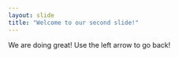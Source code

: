 ```yaml
---
layout: slide
title: "Welcome to our second slide!"
---
```

We are doing great!
Use the left arrow to go back!
